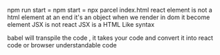 npm run start = npm start = npx parcel index.html
react element is not a html element at an end it's an object 
when we render in dom it become element
JSX is not react
JSX is a HTML Like syntax

babel will transpile the code , it takes your code and convert it into react code or browser understandable code